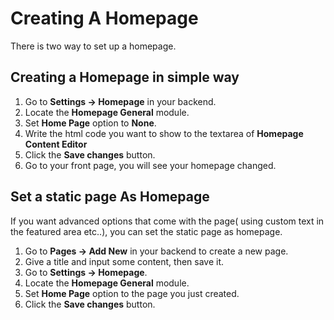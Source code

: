 Creating A Homepage
===================
There is two way to set up a homepage.

Creating a Homepage in simple way
---------------------------------

1.  Go to **Settings -> Homepage** in your backend.
2.  Locate the **Homepage General** module.
3.  Set **Home Page** option to **None**.
4.  Write the html code you want to show to the textarea of **Homepage Content Editor**
5.  Click the **Save changes** button.
6.  Go to your front page, you will see your homepage changed.

Set a static page As Homepage
-----------------------------

If you want advanced options that come with the page( using custom text in the featured area etc..), you can set the static page as homepage.

1.  Go to **Pages -> Add New** in your backend to create a new page.
2.  Give a title and input some content, then save it.
3.  Go to **Settings -> Homepage**.
4.  Locate the **Homepage General** module.
5.  Set **Home Page** option to the page you just created.
6.  Click the **Save changes** button.